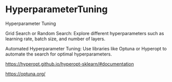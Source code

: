 # HyperparameterTuning

Hyperparameter Tuning

Grid Search or Random Search: Explore different hyperparameters such as learning rate, batch size, and number of layers.

Automated Hyperparameter Tuning: Use libraries like Optuna or Hyperopt to automate the search for optimal hyperparameters.

https://hyperopt.github.io/hyperopt-sklearn/#documentation

https://optuna.org/

